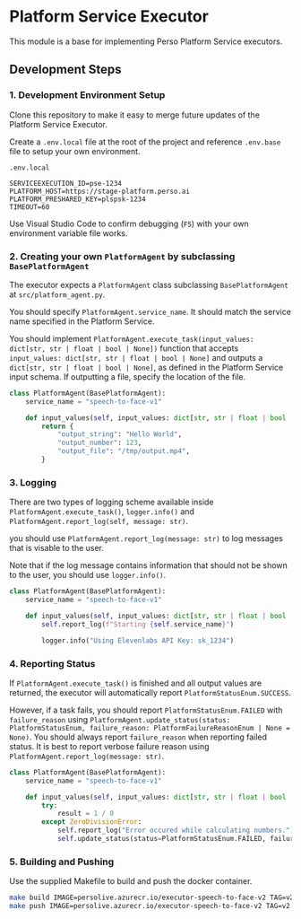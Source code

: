 # Platform Service Executor

This module is a base for implementing Perso Platform Service executors.

## Development Steps

### 1. Development Environment Setup

Clone this repository to make it easy to merge future updates of the Platform Service Executor.

Create a `.env.local` file at the root of the project and reference `.env.base` file to setup your own environment.

```
.env.local

SERVICEEXECUTION_ID=pse-1234
PLATFORM_HOST=https://stage-platform.perso.ai
PLATFORM_PRESHARED_KEY=plspsk-1234
TIMEOUT=60
```

Use Visual Studio Code to confirm debugging (`F5`) with your own environment variable file works.

### 2. Creating your own `PlatformAgent` by subclassing `BasePlatformAgent`

The executor expects a `PlatformAgent` class subclassing `BasePlatformAgent` at `src/platform_agent.py`.

You should specify `PlatformAgent.service_name`. It should match the service name specified in the Platform Service.

You should implement `PlatformAgent.execute_task(input_values: dict[str, str | float | bool | None])` function that accepts `input_values: dict[str, str | float | bool | None]` and outputs a `dict[str, str | float | bool | None]`, as defined in the Platform Service input schema. If outputting a file, specify the location of the file.

```python
class PlatformAgent(BasePlatformAgent):
    service_name = "speech-to-face-v1"

    def input_values(self, input_values: dict[str, str | float | bool | None]):
        return {
            "output_string": "Hello World",
            "output_number": 123,
            "output_file": "/tmp/output.mp4",
        }
```

### 3. Logging

There are two types of logging scheme available inside `PlatformAgent.execute_task()`, `logger.info()` and `PlatformAgent.report_log(self, message: str)`. 

you should use `PlatformAgent.report_log(message: str)` to log messages that is visable to the user.

Note that if the log message contains information that should not be shown to the user, you should use `logger.info()`.

```python
class PlatformAgent(BasePlatformAgent):
    service_name = "speech-to-face-v1"

    def input_values(self, input_values: dict[str, str | float | bool | None]):
        self.report_log(f"Starting {self.service_name}")

        logger.info("Using Elevenlabs API Key: sk_1234")
```



### 4. Reporting Status

If `PlatformAgent.execute_task()` is finished and all output values are returned, the executor will automatically report `PlatformStatusEnum.SUCCESS`.

However, if a task fails, you should report `PlatformStatusEnum.FAILED` with `failure_reason` using `PlatformAgent.update_status(status: PlatformStatusEnum, failure_reason: PlatformFailureReasonEnum | None = None)`. You should always report `failure_reason` when reporting failed status. It is best to report verbose failure reason using `PlatformAgent.report_log(message: str)`.


```python
class PlatformAgent(BasePlatformAgent):
    service_name = "speech-to-face-v1"

    def input_values(self, input_values: dict[str, str | float | bool | None]):
        try:
            result = 1 / 0
        except ZeroDivisionError:
            self.report_log("Error occured while calculating numbers.")
            self.update_status(status=PlatformStatusEnum.FAILED, failure_reason=PlatformFailureReasonEnum.SERVER_ERROR)
```


### 5. Building and Pushing

Use the supplied Makefile to build and push the docker container.

```sh
make build IMAGE=persolive.azurecr.io/executor-speech-to-face-v2 TAG=v2
make push IMAGE=persolive.azurecr.io/executor-speech-to-face-v2 TAG=v2
```
